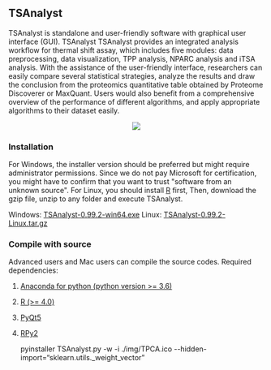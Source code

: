 ## TSAnalyst

TSAnalyst is standalone and user-friendly software with graphical user interface (GUI). TSAnalyst 
TSAnalyst provides an integrated analysis workflow for thermal shift assay, which includes five 
modules: data preprocessing, data visualization, TPP analysis, NPARC analysis and iTSA analysis. 
With the assistance of the user-friendly interface, researchers can easily compare several statistical 
strategies, analyze the results and draw the conclusion from the proteomics quantitative table obtained 
by Proteome Discoverer or MaxQuant. Users would also benefit from a comprehensive overview of the 
performance of different algorithms, and apply appropriate algorithms to their dataset easily.

<div align="center">
<img src="https://github.com/hcji/TSAnalyst/blob/master/figure.png">
</div>


### Installation

For Windows, the installer version should be preferred but might require administrator permissions. 
Since we do not pay Microsoft for certification, you might have to confirm that you want to trust 
"software from an unknown source". For Linux, you should install [R](https://cran.r-project.org/) first, 
Then, download the gzip file, unzip to any folder and execute TSAnalyst.

Windows: [TSAnalyst-0.99.2-win64.exe](https://zenodo.org/record/5077939#.YOZHmDPitPY)
Linux: [TSAnalyst-0.99.2-Linux.tar.gz](https://zenodo.org/record/5077939#.YOZHmDPitPY)


### Compile with source

Advanced users and Mac users can compile the source codes. Required dependencies:

1. [Anaconda for python (python version >= 3.6)](https://www.anaconda.com/)
2. [R (>= 4.0)](https://www.r-project.org/)
3. [PyQt5](https://pypi.org/project/PyQt5/)
4. [RPy2](https://pypi.org/project/rpy2/)

	pyinstaller TSAnalyst.py -w -i ./img/TPCA.ico --hidden-import=“sklearn.utils._weight_vector” 
	

